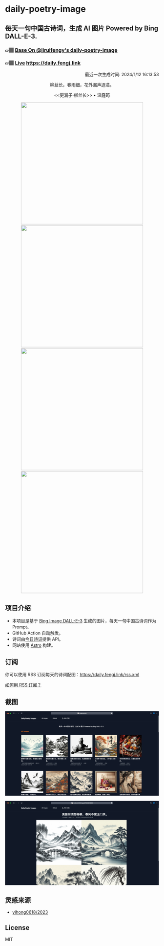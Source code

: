 
# daily-poetry-image

## 每天一句中国古诗词，生成 AI 图片 Powered by Bing DALL-E-3.

### 👉🏽 [Base On @liruifengv's daily-poetry-image](https://github.com/liruifengv/daily-poetry-image)

### 👉🏽 [Live](https://daily.fengj.link) https://daily.fengj.link

<p align="right">
  最近一次生成时间: 2024/1/12 16:13:53
</p>
<p align="center">
柳丝长，春雨细，花外漏声迢递。
</p>
<p align="center">
<<更漏子·柳丝长>> • 温庭筠
</p>
<p align="center">
<img src="https://tse3.mm.bing.net/th/id/OIG.edRwcauzw1Hv5NxoPmkX" height="400" width="400" />
<img src="https://tse3.mm.bing.net/th/id/OIG.zHSx.iqEC9DOzg_leAlD" height="400" width="400" />
<img src="https://tse3.mm.bing.net/th/id/OIG.esI1ZbkTAoc0A5A.jJ95" height="400" width="400" />
<img src="https://tse4.mm.bing.net/th/id/OIG.vumzLljmYOE80JzJT6_q" height="400" width="400" />
</p>

## 项目介绍

-   本项目是基于 [Bing Image DALL-E-3](https://www.bing.com/images/create) 生成的图片，每天一句中国古诗词作为 Prompt。
-   GitHub Action 自动触发。
-   诗词由[今日诗词](https://www.jinrishici.com/)提供 API。
-   网站使用 [Astro](https://astro.build) 构建。

## 订阅

你可以使用 RSS 订阅每天的诗词配图：https://daily.fengj.link/rss.xml

[如何用 RSS 订阅？](https://zhuanlan.zhihu.com/p/55026716)

## 截图

![图片列表](./screenshots/Snipaste_2023-12-28_21-00-26.png)

![图片详情](./screenshots/Snipaste_2023-12-28_21-00-53.png)

## 灵感来源

-   [yihong0618/2023](https://github.com/yihong0618/2023)

## License

MIT
